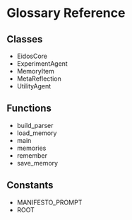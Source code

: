 # Glossary Reference

## Classes
- EidosCore
- ExperimentAgent
- MemoryItem
- MetaReflection
- UtilityAgent

## Functions
- build_parser
- load_memory
- main
- memories
- remember
- save_memory

## Constants
- MANIFESTO_PROMPT
- ROOT
